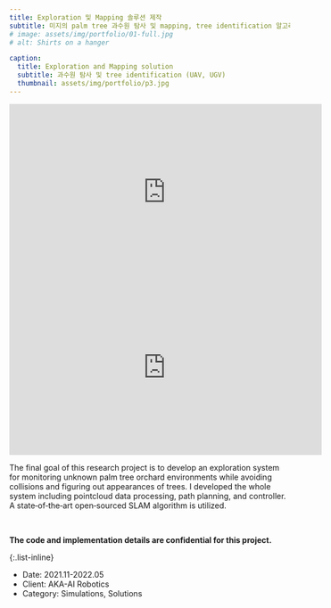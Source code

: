 ```yaml
---
title: Exploration 및 Mapping 솔루션 제작
subtitle: 미지의 palm tree 과수원 탐사 및 mapping, tree identification 알고리즘 및 코드 제작
# image: assets/img/portfolio/01-full.jpg
# alt: Shirts on a hanger

caption:
  title: Exploration and Mapping solution
  subtitle: 과수원 탐사 및 tree identification (UAV, UGV)
  thumbnail: assets/img/portfolio/p3.jpg
---
```

  <iframe width="560" height="315" src="https://www.youtube.com/embed/p7n7KhUU_5g" title="YouTube video player" frameborder="0" allow="accelerometer; autoplay; clipboard-write; encrypted-media; gyroscope; picture-in-picture" allowfullscreen></iframe>
  <iframe width="560" height="315" src="https://www.youtube.com/embed/R6GKBVuo3qg" title="YouTube video player" frameborder="0" allow="accelerometer; autoplay; clipboard-write; encrypted-media; gyroscope; picture-in-picture" allowfullscreen></iframe>    

The final goal of this research project is to develop an exploration system for monitoring unknown palm tree orchard environments while avoiding collisions and figuring out appearances of trees. I developed the whole system including pointcloud data processing, path planning, and controller. A state‑of‑the‑art open‑sourced SLAM algorithm is utilized.

<br>

**The code and implementation details are confidential for this project.**

{:.list-inline}
- Date: 2021.11-2022.05
- Client: AKA-AI Robotics
- Category: Simulations, Solutions